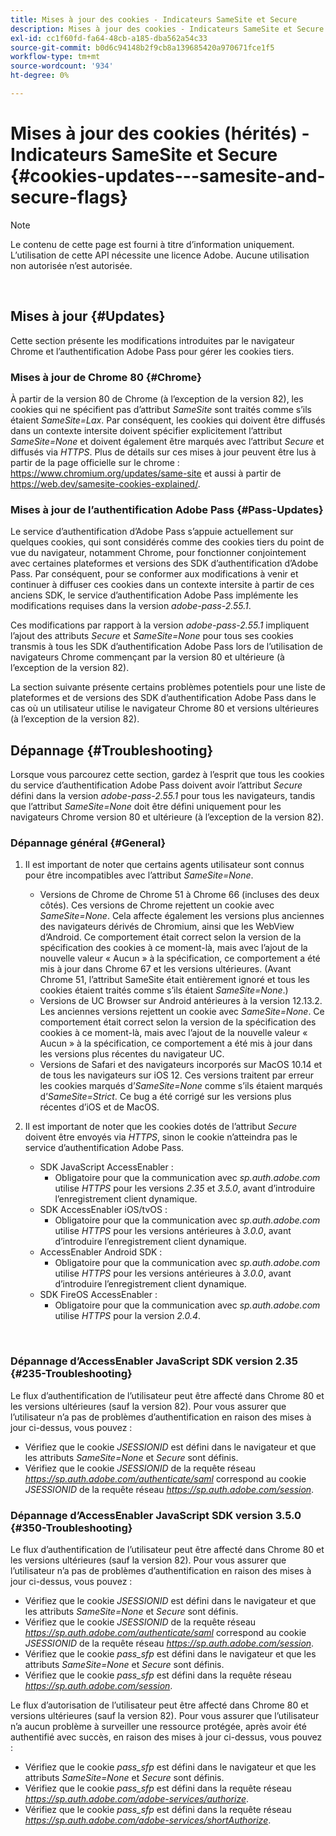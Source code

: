 ```yaml
---
title: Mises à jour des cookies - Indicateurs SameSite et Secure
description: Mises à jour des cookies - Indicateurs SameSite et Secure
exl-id: cc1f60fd-fa64-48cb-a185-dba562a54c33
source-git-commit: b0d6c94148b2f9cb8a139685420a970671fce1f5
workflow-type: tm+mt
source-wordcount: '934'
ht-degree: 0%

---
```


# Mises à jour des cookies (hérités) - Indicateurs SameSite et Secure {#cookies-updates---samesite-and-secure-flags}

>[!NOTE]
>
>Le contenu de cette page est fourni à titre d’information uniquement. L’utilisation de cette API nécessite une licence Adobe. Aucune utilisation non autorisée n’est autorisée.

</br>


## Mises à jour {#Updates}

Cette section présente les modifications introduites par le navigateur Chrome et l’authentification Adobe Pass pour gérer les cookies tiers.



### Mises à jour de Chrome 80 {#Chrome}

À partir de la version 80 de Chrome (à l’exception de la version 82), les cookies qui ne spécifient pas d’attribut *SameSite* sont traités comme s’ils étaient *SameSite=Lax*. Par conséquent, les cookies qui doivent être diffusés dans un contexte intersite doivent spécifier explicitement l’attribut *SameSite=None* et doivent également être marqués avec l’attribut *Secure* et diffusés via *HTTPS*. Plus de détails sur ces mises à jour peuvent être lus à partir de la page officielle sur le chrome : <https://www.chromium.org/updates/same-site> et aussi à partir de <https://web.dev/samesite-cookies-explained/>.


### Mises à jour de l’authentification Adobe Pass {#Pass-Updates}

Le service d’authentification d’Adobe Pass s’appuie actuellement sur quelques cookies, qui sont considérés comme des cookies tiers du point de vue du navigateur, notamment Chrome, pour fonctionner conjointement avec certaines plateformes et versions des SDK d’authentification d’Adobe Pass. Par conséquent, pour se conformer aux modifications à venir et continuer à diffuser ces cookies dans un contexte intersite à partir de ces anciens SDK, le service d’authentification Adobe Pass implémente les modifications requises dans la version *adobe-pass-2.55.1*.

Ces modifications par rapport à la version *adobe-pass-2.55.1* impliquent l’ajout des attributs *Secure* et *SameSite=None* pour tous ses cookies transmis à tous les SDK d’authentification Adobe Pass lors de l’utilisation de navigateurs Chrome commençant par la version 80 et ultérieure (à l’exception de la version 82).

La section suivante présente certains problèmes potentiels pour une liste de plateformes et de versions des SDK d’authentification Adobe Pass dans le cas où un utilisateur utilise le navigateur Chrome 80 et versions ultérieures (à l’exception de la version 82).

## Dépannage {#Troubleshooting}

Lorsque vous parcourez cette section, gardez à l’esprit que tous les cookies du service d’authentification Adobe Pass doivent avoir l’attribut *Secure* défini dans la version *adobe-pass-2.55.1* pour tous les navigateurs, tandis que l’attribut *SameSite=None* doit être défini uniquement pour les navigateurs Chrome version 80 et ultérieure (à l’exception de la version 82).


### Dépannage général {#General}

1. Il est important de noter que certains agents utilisateur sont connus pour être incompatibles avec l’attribut *SameSite=None*.

   - Versions de Chrome de Chrome 51 à Chrome 66 (incluses des deux côtés). Ces versions de Chrome rejettent un cookie avec *SameSite=None*. Cela affecte également les versions plus anciennes des navigateurs dérivés de Chromium, ainsi que les WebView d’Android. Ce comportement était correct selon la version de la spécification des cookies à ce moment-là, mais avec l’ajout de la nouvelle valeur « Aucun » à la spécification, ce comportement a été mis à jour dans Chrome 67 et les versions ultérieures. (Avant Chrome 51, l’attribut SameSite était entièrement ignoré et tous les cookies étaient traités comme s’ils étaient *SameSite=None*.)
   - Versions de UC Browser sur Android antérieures à la version 12.13.2. Les anciennes versions rejettent un cookie avec *SameSite=None*. Ce comportement était correct selon la version de la spécification des cookies à ce moment-là, mais avec l’ajout de la nouvelle valeur « Aucun » à la spécification, ce comportement a été mis à jour dans les versions plus récentes du navigateur UC.
   - Versions de Safari et des navigateurs incorporés sur MacOS 10.14 et de tous les navigateurs sur iOS 12. Ces versions traitent par erreur les cookies marqués d’*SameSite=None* comme s’ils étaient marqués d’*SameSite=Strict*. Ce bug a été corrigé sur les versions plus récentes d’iOS et de MacOS.


1. Il est important de noter que les cookies dotés de l’attribut *Secure* doivent être envoyés via *HTTPS*, sinon le cookie n’atteindra pas le service d’authentification Adobe Pass.

   - SDK JavaScript AccessEnabler :
      - Obligatoire pour que la communication avec *sp.auth.adobe.com* utilise *HTTPS* pour les versions *2.35* et *3.5.0*, avant d’introduire l’enregistrement client dynamique.
   - SDK AccessEnabler iOS/tvOS :
      - Obligatoire pour que la communication avec *sp.auth.adobe.com* utilise *HTTPS* pour les versions antérieures à *3.0.0*, avant d’introduire l’enregistrement client dynamique.
   - AccessEnabler Android SDK :
      - Obligatoire pour que la communication avec *sp.auth.adobe.com* utilise *HTTPS* pour les versions antérieures à *3.0.0*, avant d’introduire l’enregistrement client dynamique.
   - SDK FireOS AccessEnabler :
      - Obligatoire pour que la communication avec *sp.auth.adobe.com* utilise *HTTPS* pour la version *2.0.4*.

</br>

### Dépannage d’AccessEnabler JavaScript SDK version 2.35 {#235-Troubleshooting}

Le flux d’authentification de l’utilisateur peut être affecté dans Chrome 80 et les versions ultérieures (sauf la version 82). Pour vous assurer que l’utilisateur n’a pas de problèmes d’authentification en raison des mises à jour ci-dessus, vous pouvez :

- Vérifiez que le cookie *JSESSIONID* est défini dans le navigateur et que les attributs *SameSite=None* et *Secure* sont définis.
- Vérifiez que le cookie *JSESSIONID* de la requête réseau *https://sp.auth.adobe.com/authenticate/saml* correspond au cookie *JSESSIONID* de la requête réseau *https://sp.auth.adobe.com/session*.


### Dépannage d’AccessEnabler JavaScript SDK version 3.5.0 {#350-Troubleshooting}

Le flux d’authentification de l’utilisateur peut être affecté dans Chrome 80 et les versions ultérieures (sauf la version 82). Pour vous assurer que l’utilisateur n’a pas de problèmes d’authentification en raison des mises à jour ci-dessus, vous pouvez :

- Vérifiez que le cookie *JSESSIONID* est défini dans le navigateur et que les attributs *SameSite=None* et *Secure* sont définis.
- Vérifiez que le cookie *JSESSIONID* de la requête réseau *https://sp.auth.adobe.com/authenticate/saml* correspond au cookie *JSESSIONID* de la requête réseau *https://sp.auth.adobe.com/session*.
- Vérifiez que le cookie *pass\_sfp* est défini dans le navigateur et que les attributs *SameSite=None* et *Secure* sont définis.
- Vérifiez que le cookie *pass\_sfp* est défini dans la requête réseau *https://sp.auth.adobe.com/session*.


Le flux d’autorisation de l’utilisateur peut être affecté dans Chrome 80 et versions ultérieures (sauf la version 82). Pour vous assurer que l’utilisateur n’a aucun problème à surveiller une ressource protégée, après avoir été authentifié avec succès, en raison des mises à jour ci-dessus, vous pouvez :

- Vérifiez que le cookie *pass\_sfp* est défini dans le navigateur et que les attributs *SameSite=None* et *Secure* sont définis.
- Vérifiez que le cookie *pass\_sfp* est défini dans la requête réseau *https://sp.auth.adobe.com/adobe-services/authorize*.
- Vérifiez que le cookie *pass\_sfp* est défini dans la requête réseau *https://sp.auth.adobe.com/adobe-services/shortAuthorize*.
